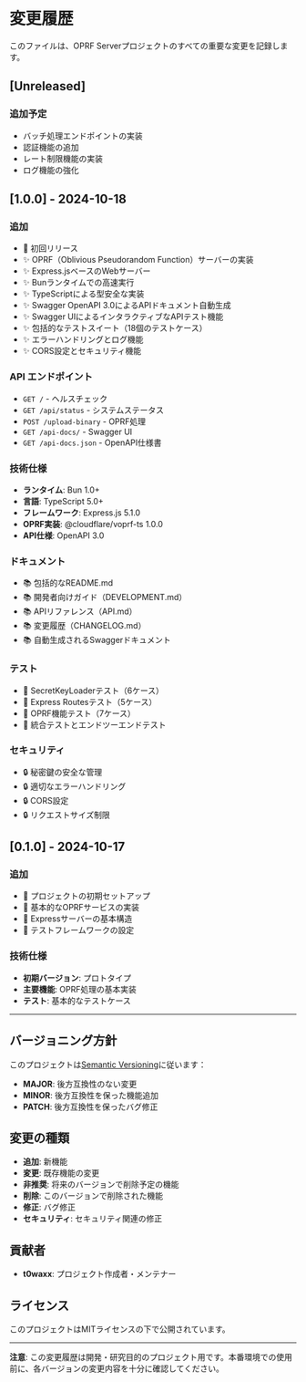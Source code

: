 # 変更履歴

このファイルは、OPRF Serverプロジェクトのすべての重要な変更を記録します。

## [Unreleased]

### 追加予定
- バッチ処理エンドポイントの実装
- 認証機能の追加
- レート制限機能の実装
- ログ機能の強化

## [1.0.0] - 2024-10-18

### 追加
- 🎉 初回リリース
- ✨ OPRF（Oblivious Pseudorandom Function）サーバーの実装
- ✨ Express.jsベースのWebサーバー
- ✨ Bunランタイムでの高速実行
- ✨ TypeScriptによる型安全な実装
- ✨ Swagger OpenAPI 3.0によるAPIドキュメント自動生成
- ✨ Swagger UIによるインタラクティブなAPIテスト機能
- ✨ 包括的なテストスイート（18個のテストケース）
- ✨ エラーハンドリングとログ機能
- ✨ CORS設定とセキュリティ機能

### API エンドポイント
- `GET /` - ヘルスチェック
- `GET /api/status` - システムステータス
- `POST /upload-binary` - OPRF処理
- `GET /api-docs/` - Swagger UI
- `GET /api-docs.json` - OpenAPI仕様書

### 技術仕様
- **ランタイム**: Bun 1.0+
- **言語**: TypeScript 5.0+
- **フレームワーク**: Express.js 5.1.0
- **OPRF実装**: @cloudflare/voprf-ts 1.0.0
- **API仕様**: OpenAPI 3.0

### ドキュメント
- 📚 包括的なREADME.md
- 📚 開発者向けガイド（DEVELOPMENT.md）
- 📚 APIリファレンス（API.md）
- 📚 変更履歴（CHANGELOG.md）
- 📚 自動生成されるSwaggerドキュメント

### テスト
- 🧪 SecretKeyLoaderテスト（6ケース）
- 🧪 Express Routesテスト（5ケース）
- 🧪 OPRF機能テスト（7ケース）
- 🧪 統合テストとエンドツーエンドテスト

### セキュリティ
- 🔒 秘密鍵の安全な管理
- 🔒 適切なエラーハンドリング
- 🔒 CORS設定
- 🔒 リクエストサイズ制限

## [0.1.0] - 2024-10-17

### 追加
- 🚀 プロジェクトの初期セットアップ
- 🚀 基本的なOPRFサービスの実装
- 🚀 Expressサーバーの基本構造
- 🚀 テストフレームワークの設定

### 技術仕様
- **初期バージョン**: プロトタイプ
- **主要機能**: OPRF処理の基本実装
- **テスト**: 基本的なテストケース

---

## バージョニング方針

このプロジェクトは[Semantic Versioning](https://semver.org/)に従います：

- **MAJOR**: 後方互換性のない変更
- **MINOR**: 後方互換性を保った機能追加
- **PATCH**: 後方互換性を保ったバグ修正

## 変更の種類

- **追加**: 新機能
- **変更**: 既存機能の変更
- **非推奨**: 将来のバージョンで削除予定の機能
- **削除**: このバージョンで削除された機能
- **修正**: バグ修正
- **セキュリティ**: セキュリティ関連の修正

## 貢献者

- **t0waxx**: プロジェクト作成者・メンテナー

## ライセンス

このプロジェクトはMITライセンスの下で公開されています。

---

**注意**: この変更履歴は開発・研究目的のプロジェクト用です。本番環境での使用前に、各バージョンの変更内容を十分に確認してください。
